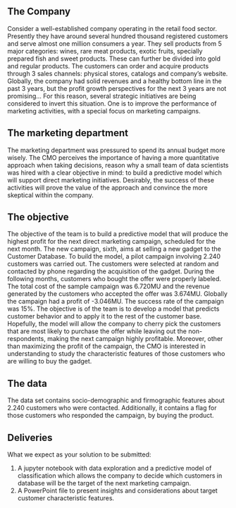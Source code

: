 ## The Company

Consider a well-established company operating in the retail food sector. Presently they have around
several hundred thousand registered customers and serve almost one million consumers a year.
They sell products from 5 major categories: wines, rare meat products, exotic fruits, specially
prepared fish and sweet products. These can further be divided into gold and regular products. The
customers can order and acquire products through 3 sales channels: physical stores, catalogs and
company’s website. Globally, the company had solid revenues and a healthy bottom line in the past
3 years, but the profit growth perspectives for the next 3 years are not promising... For this reason,
several strategic initiatives are being considered to invert this situation. One is to improve the
performance of marketing activities, with a special focus on marketing campaigns.

## The marketing department

The marketing department was pressured to spend its annual budget more wisely. The CMO
perceives the importance of having a more quantitative approach when taking decisions, reason why
a small team of data scientists was hired with a clear objective in mind: to build a predictive model
which will support direct marketing initiatives. Desirably, the success of these activities will prove the
value of the approach and convince the more skeptical within the company.

## The objective

The objective of the team is to build a predictive model that will produce the highest profit for the
next direct marketing campaign, scheduled for the next month. The new campaign, sixth, aims at
selling a new gadget to the Customer Database. To build the model, a pilot campaign involving 2.240
customers was carried out. The customers were selected at random and contacted by phone
regarding the acquisition of the gadget. During the following months, customers who bought the
offer were properly labeled. The total cost of the sample campaign was 6.720MU and the revenue
generated by the customers who accepted the offer was 3.674MU. Globally the campaign had a
profit of -3.046MU. The success rate of the campaign was 15%. The objective is of the team is to
develop a model that predicts customer behavior and to apply it to the rest of the customer base.
Hopefully, the model will allow the company to cherry pick the customers that are most likely to
purchase the offer while leaving out the non-respondents, making the next campaign highly
profitable. Moreover, other than maximizing the profit of the campaign, the CMO is interested in
understanding to study the characteristic features of those customers who are willing to buy the
gadget.

## The data

The data set contains socio-demographic and firmographic features about 2.240 customers who
were contacted. Additionally, it contains a flag for those customers who responded the campaign,
by buying the product.

## Deliveries

What we expect as your solution to be submitted:
1. A jupyter notebook with data exploration and a predictive model of classification which allows the company to decide which customers in database will be the target of the next marketing campaign.
2. A PowerPoint file to present insights and considerations about target customer characteristic features.